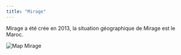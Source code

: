 ```yaml
---
title: "Mirage"
---
```


Mirage a été crée en 2013, la situation géographique de Mirage est le Maroc.

![Map Mirage](/img/map_mirage.png)